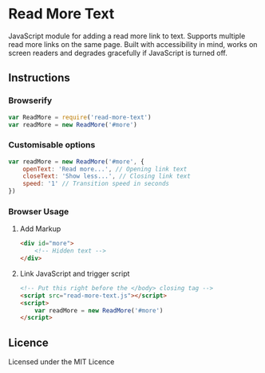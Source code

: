 # Read More Text

JavaScript module for adding a read more link to text. Supports multiple read more links on the same page. Built with accessibility in mind, works on screen readers and degrades gracefully if JavaScript is turned off.

## Instructions

### Browserify
``` js
var ReadMore = require('read-more-text')
var readMore = new ReadMore('#more')
```

### Customisable options
``` js
var readMore = new ReadMore('#more', {
	openText: 'Read more...', // Opening link text
	closeText: 'Show less...', // Closing link text
	speed: '1' // Transition speed in seconds
})
```

### Browser Usage

1. Add Markup
	``` html
	<div id="more">
		<!-- Hidden text -->
	</div>
	```	

2. Link JavaScript and trigger script 
	``` html
	<!-- Put this right before the </body> closing tag -->
	<script src="read-more-text.js"></script>
	<script>
		var readMore = new ReadMore('#more')
	</script>	
	```	

## Licence

Licensed under the MIT Licence 